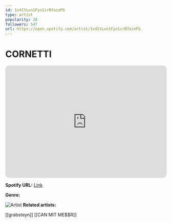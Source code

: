 ```yaml
---
id: 1s4ItLun1Fyn1irR7aiePS
type: artist
popularity: 28
followers: 547
url: https://open.spotify.com/artist/1s4ItLun1Fyn1irR7aiePS
---
```

# CORNETTI

<iframe style="border-radius:12px" src="https://open.spotify.com/embed/artist/1s4ItLun1Fyn1irR7aiePS" width="100%" height="352" frameBorder="0" allowfullscreen="" allow="autoplay; clipboard-write; encrypted-media; fullscreen; picture-in-picture" loading="lazy"></iframe>

**Spotify URL:** [Link](https://open.spotify.com/artist/1s4ItLun1Fyn1irR7aiePS)

**Genre:** 

![Artist](https://i.scdn.co/image/ab6761610000e5eba009b98d7483cb1cddc2657f)
**Related artists:**

[[grabsteyn]]
[[CAN MIT ME$$R]]
